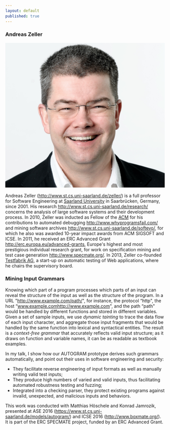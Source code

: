 ```yaml
---
layout: default
published: true
---
```


### Andreas Zeller

[![alt text](Zeller09-full.jpg)](https://www.st.cs.uni-saarland.de/zeller/ "Andreas Zeller ")

Andreas Zeller (<http://www.st.cs.uni-saarland.de/zeller/>) is a full professor for Software Engineering at [Saarland University](http://www.st.cs.uni-saarland.de/) in Saarbrücken, Germany, since 2001. His research <http://www.st.cs.uni-saarland.de/research/> concerns the analysis of large software systems and their development process. In 2010, Zeller was inducted as Fellow of the [ACM](http://fellows.acm.org/) for his contributions to automated debugging <http://www.whyprogramsfail.com/> and mining software archives <http://www.st.cs.uni-saarland.de/softevo/>, for which he also was awarded 10-year impact awards from ACM SIGSOFT and ICSE. In 2011, he received an ERC Advanced Grant <http://erc.europa.eu/advanced-grants>, Europe's highest and most prestigious individual research grant, for work on specification mining and test case generation <http://www.specmate.org/>. In 2013, Zeller co-founded [Testfabrik AG](http://www.testfabrik.com/), a start-up on automatic testing of Web applications, where he chairs the supervisory board.

### Mining Input Grammars
Knowing which part of a program processes which parts of an input can reveal the structure of the input as well as the structure of the program.  In a URL "http://www.example.com/path/", for instance, the protocol “http", the host “www.example.com<http://www.example.com>", and the path “path" would be handled by different functions and stored in different variables.  Given a set of sample inputs, we use _dynamic tainting_ to trace the data flow of each input character, and aggregate those input fragments that would be handled by the same function into lexical and syntactical entities.  The result is a _context-free grammar_ that accurately reflects valid input structure; as it draws on function and variable names, it can be as readable as textbook examples.

In my talk, I show how our AUTOGRAM prototype derives such grammars automatically, and point out their uses in software engineering and security:
* They facilitate reverse engineering of input formats as well as manually writing valid test inputs;
* They produce high numbers of varied and valid inputs, thus facilitating automated robustness testing and fuzzing;
* Integrated into a checking parser, they protect existing programs against invalid, unexpected, and malicious inputs and behaviors.

This work was conducted with Matthias Höschele and Konrad Jamrozik, presented at ASE 2016 (https://www.st.cs.uni-saarland.de/models/autogram/) and ICSE 2016 (http://www.boxmate.org/). It is part of the ERC SPECMATE project, funded by an ERC Advanced Grant.
